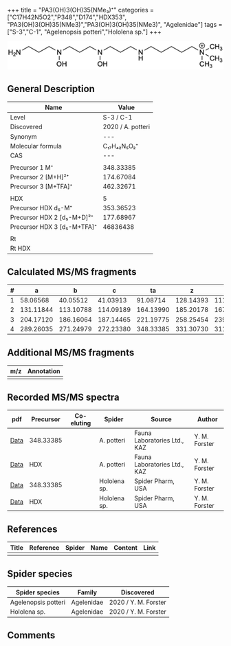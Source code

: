 +++
title = "PA3(OH)3(OH)35(NMe₃)⁺"
categories = ["C17H42N5O2","P348","D174","HDX353",
"PA3(OH)3(OH)35(NMe3)","PA3(OH)3(OH)35(NMe3)",
"Agelenidae"]
tags = ["S-3","C-1",
"Agelenopsis potteri","Hololena sp."]
+++

![](/img/PA3(OH)3(OH)35(NMe3).png)

## General Description

| Name                       | Value              |
|----------------------------|--------------------|
| Level                      | S-3 / C-1          |
| Discovered                 | 2020 / A. potteri  |
| Synonym                    | ---                |
| Molecular formula          | C₁₇H₄₂N₅O₂⁺        |
| CAS                        | ---                |
|                            |                    |
| Precursor 1  M⁺         | 348.33385                   |
| Precursor 2 [M+H]²⁺       | 174.67084                   |
| Precursor 3 [M+TFA]⁺       | 462.32671                   |
|                            |                    |
| HDX                        | 5                  |
| Precursor HDX    d₅-M⁺   | 353.36523                   |
| Precursor HDX 2 [d₅-M+D]²⁺ | 177.68967                   |
| Precursor HDX 3 [d₅-M+TFA]⁺  | 46836438                   |
|                            |                    |
| Rt                         |                    |
| Rt HDX                     |                    |

## Calculated MS/MS fragments

| # | a         | b         | c         | ta        | z         | y         | tz        |
|---|-----------|-----------|-----------|-----------|-----------|-----------|-----------|
| 1 | 58.06568 | 40.05512 | 41.03913 | 91.08714 | 128.14393 | 111.11738 | 146.17830 |
| 2 | 131.11844 | 113.10788 | 114.09189 | 164.13990 | 185.20178 | 167.16740 | 219.23106 |
| 3 | 204.17120 | 186.16064 | 187.14465 | 221.19775 | 258.25454 | 239.21234 | 292.28382 |
| 4 | 289.26035 | 271.24979 | 272.23380 | 348.33385 | 331.30730 | 311.25727 | 349.34167 |

## Additional MS/MS fragments

| m/z | Annotation |
|-----|------------|
|     |            |

## Recorded MS/MS spectra

| pdf                                             | Precursor | Co-eluting | Spider      | Source                       | Author        |
|-------------------------------------------------|-----------|------------|-------------|------------------------------|---------------|
| [Data](/pdf/A-potteri/348_3(OH)3(OH)35(NMe3)_Ap.pdf) | 348.33385  |           | A. potteri | Fauna Laboratories Ltd., KAZ | Y. M. Forster |
| [Data](/pdf/A-potteri/348_3(OH)3(OH)35(NMe3)_Ap_HDX.pdf) | HDX  |           | A. potteri | Fauna Laboratories Ltd., KAZ | Y. M. Forster |
| [Data](/pdf/Hololena-sp/348_3(OH)3(OH)35(NMe3)_Ho-sp.pdf) | 348.33385 |           | Hololena sp. | Spider Pharm, USA | Y. M. Forster |
| [Data](/pdf/Hololena-sp/348_3(OH)3(OH)35(NMe3)_Ho-sp_HDX.pdf) | HDX |           | Hololena sp. | Spider Pharm, USA | Y. M. Forster |

## References

| Title | Reference | Spider | Name | Content | Link |
|-------|-----------|--------|------|---------|------|
|       |           |        |      |         |      |

## Spider species

| Spider species     | Family     | Discovered           |
|--------------------|------------|----------------------|
| Agelenopsis potteri | Agelenidae | 2020 / Y. M. Forster |
| Hololena sp. | Agelenidae | 2020 / Y. M. Forster |


## Comments